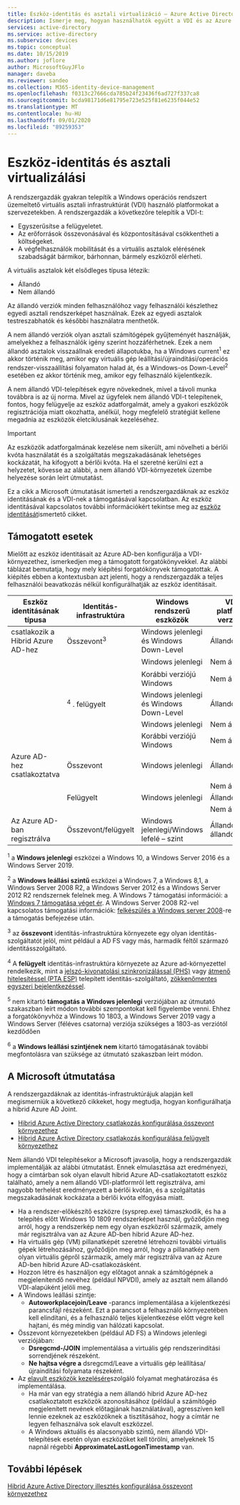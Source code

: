 ```yaml
---
title: Eszköz-identitás és asztali virtualizáció – Azure Active Directory
description: Ismerje meg, hogyan használhatók együtt a VDI és az Azure AD-eszköz identitásai
services: active-directory
ms.service: active-directory
ms.subservice: devices
ms.topic: conceptual
ms.date: 10/15/2019
ms.author: joflore
author: MicrosoftGuyJFlo
manager: daveba
ms.reviewer: sandeo
ms.collection: M365-identity-device-management
ms.openlocfilehash: f0313c27666cda785b24f23436f6ad727f337ca8
ms.sourcegitcommit: bcda98171d6e81795e723e525f81e6235f044e52
ms.translationtype: MT
ms.contentlocale: hu-HU
ms.lasthandoff: 09/01/2020
ms.locfileid: "89259353"
---
```

# <a name="device-identity-and-desktop-virtualization"></a>Eszköz-identitás és asztali virtualizálási

A rendszergazdák gyakran telepítik a Windows operációs rendszert üzemeltető virtuális asztali infrastruktúrát (VDI) használó platformokat a szervezetekben. A rendszergazdák a következőre telepítik a VDI-t:

- Egyszerűsítse a felügyeletet.
- Az erőforrások összevonásával és központosításával csökkentheti a költségeket.
- A végfelhasználók mobilitását és a virtuális asztalok elérésének szabadságát bármikor, bárhonnan, bármely eszközről elérheti.

A virtuális asztalok két elsődleges típusa létezik:

- Állandó
- Nem állandó

Az állandó verziók minden felhasználóhoz vagy felhasználói készlethez egyedi asztali rendszerképet használnak. Ezek az egyedi asztalok testreszabhatók és későbbi használatra menthetők. 

A nem állandó verziók olyan asztali számítógépek gyűjteményét használják, amelyekhez a felhasználók igény szerint hozzáférhetnek. Ezek a nem állandó asztalok visszaállnak eredeti állapotukba, ha a Windows current<sup>1</sup> ez akkor történik meg, amikor egy virtuális gép leállítási/újraindítási/operációs rendszer-visszaállítási folyamaton halad át, és a Windows-os Down-Level<sup>2</sup> esetében ez akkor történik meg, amikor egy felhasználó kijelentkezik.

A nem állandó VDI-telepítések egyre növekednek, mivel a távoli munka továbbra is az új norma. Mivel az ügyfelek nem állandó VDI-t telepítenek, fontos, hogy felügyelje az eszköz adatforgalmát, amely a gyakori eszközök regisztrációja miatt okozhatta, anélkül, hogy megfelelő stratégiát kellene megadnia az eszközök életciklusának kezeléséhez.

> [!IMPORTANT]
> Az eszközök adatforgalmának kezelése nem sikerült, ami növelheti a bérlői kvóta használatát és a szolgáltatás megszakadásának lehetséges kockázatát, ha kifogyott a bérlői kvóta. Ha el szeretné kerülni ezt a helyzetet, kövesse az alábbi, a nem állandó VDI-környezetek üzembe helyezése során leírt útmutatást.

Ez a cikk a Microsoft útmutatását ismerteti a rendszergazdáknak az eszköz identitásának és a VDI-nek a támogatásával kapcsolatban. Az eszköz identitásával kapcsolatos további információkért tekintse meg az [eszköz identitását](overview.md)ismertető cikket.

## <a name="supported-scenarios"></a>Támogatott esetek

Mielőtt az eszköz identitásait az Azure AD-ben konfigurálja a VDI-környezethez, ismerkedjen meg a támogatott forgatókönyvekkel. Az alábbi táblázat bemutatja, hogy mely kiépítési forgatókönyvek támogatottak. A kiépítés ebben a kontextusban azt jelenti, hogy a rendszergazdák a teljes felhasználói beavatkozás nélkül konfigurálhatják az eszköz identitásait.

| Eszköz identitásának típusa | Identitás-infrastruktúra | Windows rendszerű eszközök | VDI platform verziója | Támogatott |
| --- | --- | --- | --- | --- |
| csatlakozik a Hibrid Azure AD-hez | Összevont<sup>3</sup> | Windows jelenlegi és Windows Down-Level | Állandó | Igen |
|   |   | Windows jelenlegi | Nem állandó | Igen<sup>5</sup> |
|   |   | Korábbi verziójú Windows | Nem állandó | Igen<sup>6</sup> |
|   | <sup>4</sup> . felügyelt | Windows jelenlegi és Windows Down-Level | Állandó | Igen |
|   |   | Windows jelenlegi | Nem állandó | Nem |
|   |   | Korábbi verziójú Windows | Nem állandó | Igen<sup>6</sup> |
| Azure AD-hez csatlakoztatva | Összevont | Windows jelenlegi | Állandó | Nem |
|   |   |   | Nem állandó | Nem |
|   | Felügyelt | Windows jelenlegi | Állandó | Nem |
|   |   |   | Nem állandó | Nem |
| Az Azure AD-ban regisztrálva | Összevont/felügyelt | Windows jelenlegi/Windows lefelé – szint | Állandó/nem állandó | Nem alkalmazható |

<sup>1</sup> a **Windows jelenlegi** eszközei a Windows 10, a Windows Server 2016 és a Windows Server 2019.

<sup>2</sup> a **Windows leállási szintű** eszközei a Windows 7, a Windows 8,1, a Windows Server 2008 R2, a Windows Server 2012 és a Windows Server 2012 R2 rendszernek felelnek meg. A Windows 7 támogatási információi: a [Windows 7 támogatása véget ér](https://www.microsoft.com/microsoft-365/windows/end-of-windows-7-support). A Windows Server 2008 R2-vel kapcsolatos támogatási információk: [felkészülés a Windows server 2008](https://www.microsoft.com/cloud-platform/windows-server-2008)-re a támogatás befejezése után.

<sup>3</sup> az **összevont** identitás-infrastruktúra környezete egy olyan identitás-szolgáltatót jelöl, mint például a AD FS vagy más, harmadik féltől származó identitásszolgáltató.

<sup>4</sup> A **felügyelt** identitás-infrastruktúra környezete az Azure ad-környezettel rendelkezik, mint a [jelszó-kivonatolási szinkronizálással (PHS)](../hybrid/whatis-phs.md) vagy [átmenő hitelesítéssel (PTA ESP)](../hybrid/how-to-connect-pta.md) telepített identitás-szolgáltató, [zökkenőmentes egyszeri bejelentkezéssel](../hybrid/how-to-connect-sso.md).

<sup>5</sup> nem kitartó **támogatás a Windows jelenlegi** verziójában az útmutató szakaszban leírt módon további szempontokat kell figyelembe venni. Ehhez a forgatókönyvhöz a Windows 10 1803, a Windows Server 2019 vagy a Windows Server (féléves csatorna) verziója szükséges a 1803-as verziótól kezdődően

<sup>6</sup> a **Windows leállási szintjének nem** kitartó támogatásának további megfontolásra van szüksége az útmutató szakaszban leírt módon.


## <a name="microsofts-guidance"></a>A Microsoft útmutatása

A rendszergazdáknak az identitás-infrastruktúrájuk alapján kell megismerniük a következő cikkeket, hogy megtudja, hogyan konfigurálhatja a hibrid Azure AD Joint.

- [Hibrid Azure Active Directory csatlakozás konfigurálása összevont környezethez](hybrid-azuread-join-federated-domains.md)
- [Hibrid Azure Active Directory csatlakozás konfigurálása felügyelt környezethez](hybrid-azuread-join-managed-domains.md)

Nem állandó VDI telepítésekor a Microsoft javasolja, hogy a rendszergazdák implementálják az alábbi útmutatást. Ennek elmulasztása azt eredményezi, hogy a címtárban sok olyan elavult hibrid Azure AD-csatlakoztatott eszköz található, amely a nem állandó VDI-platformról lett regisztrálva, ami nagyobb terhelést eredményezett a bérlői kvótán, és a szolgáltatás megszakadásának kockázata a bérlői kvóta elfogyása miatt.

- Ha a rendszer-előkészítő eszközre (sysprep.exe) támaszkodik, és ha a telepítés előtt Windows 10 1809 rendszerképet használ, győződjön meg arról, hogy a rendszerkép nem egy olyan eszközről származik, amely már regisztrálva van az Azure AD-ben hibrid Azure AD-hez.
- Ha virtuális gép (VM) pillanatképét szeretné létrehozni további virtuális gépek létrehozásához, győződjön meg arról, hogy a pillanatkép nem olyan virtuális gépről származik, amely már regisztrálva van az Azure AD-ben hibrid Azure AD-csatlakozásként.
- Hozzon létre és használjon egy előtagot annak a számítógépnek a megjelenítendő nevéhez (például NPVDI), amely az asztalt nem állandó VDI-alapúként jelöli meg.
- A Windows leállási szintje:
   - **Autoworkplacejoin/Leave** -parancs implementálása a kijelentkezési parancsfájl részeként. Ezt a parancsot a felhasználó környezetében kell elindítani, és a felhasználó teljes kijelentkezése előtt végre kell hajtani, és még mindig van hálózati kapcsolat.
- Összevont környezetekben (például AD FS) a Windows jelenlegi verziójában:
   - **Dsregcmd-/JOIN** implementálása a virtuális gép rendszerindítási sorrendjének részeként.
   - **Ne hajtsa végre a** dsregcmd/Leave a virtuális gép leállítása/újraindítási folyamata részeként.
- Az [elavult eszközök kezelésére](manage-stale-devices.md)szolgáló folyamat meghatározása és implementálása.
   - Ha már van egy stratégia a nem állandó hibrid Azure AD-hez csatlakoztatott eszközök azonosításához (például a számítógép megjelenített nevének előtagjának használatával), agresszíven kell lennie ezeknek az eszközöknek a tisztításához, hogy a címtár ne legyen felhasználva sok elavult eszközzel.
   - A Windows aktuális és alacsonyabb szintű, nem állandó VDI-telepítések esetén olyan eszközöket kell törölni, amelyeknek 15 napnál régebbi **ApproximateLastLogonTimestamp** van.
 
## <a name="next-steps"></a>További lépések

[Hibrid Azure Active Directory illesztés konfigurálása összevont környezethez](hybrid-azuread-join-federated-domains.md)
